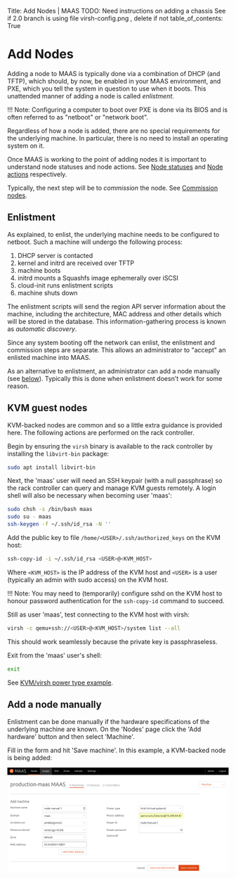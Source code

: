 Title: Add Nodes | MAAS
TODO: Need instructions on adding a chassis
      See if 2.0 branch is using file virsh-config.png , delete if not
table_of_contents: True


# Add Nodes

Adding a node to MAAS is typically done via a combination of DHCP (and TFTP),
which should, by now, be enabled in your MAAS environment, and PXE, which you
tell the system in question to use when it boots. This unattended manner of
adding a node is called *enlistment*.

!!! Note: Configuring a computer to boot over PXE is done via its BIOS and is
often referred to as "netboot" or "network boot".

Regardless of how a node is added, there are no special requirements for the
underlying machine. In particular, there is no need to install an operating
system on it.

Once MAAS is working to the point of adding nodes it is important to
understand node statuses and node actions. See
[Node statuses][concepts-statuses] and [Node actions][concepts-actions]
respectively.

Typically, the next step will be to *commission* the node. See
[Commission nodes][commission-nodes].


## Enlistment

As explained, to enlist, the underlying machine needs to be configured to
netboot. Such a machine will undergo the following process:

1. DHCP server is contacted
1. kernel and initrd are received over TFTP
1. machine boots
1. initrd mounts a Squashfs image ephemerally over iSCSI
1. cloud-init runs enlistment scripts
1. machine shuts down

The enlistment scripts will send the region API server information about the
machine, including the architecture, MAC address and other details which will
be stored in the database. This information-gathering process is known as
*automatic discovery*.

Since any system booting off the network can enlist, the enlistment and
commission steps are separate. This allows an administrator to "accept" an
enlisted machine into MAAS.

As an alternative to enlistment, an administrator can add a node manually (see
[below][anchor-add-a-node-manually]). Typically this is done when enlistment
doesn't work for some reason.


## KVM guest nodes

KVM-backed nodes are common and so a little extra guidance is provided here.
The following actions are performed on the rack controller.

Begin by ensuring the `virsh` binary is available to the rack controller by
installing the `libvirt-bin` package:

```bash
sudo apt install libvirt-bin
```

Next, the 'maas' user will need an SSH keypair (with a null passphrase) so the
rack controller can query and manage KVM guests remotely. A login shell will
also be necessary when becoming user 'maas':

```bash
sudo chsh -s /bin/bash maas
sudo su - maas
ssh-keygen -f ~/.ssh/id_rsa -N ''
```

Add the public key to file `/home/<USER>/.ssh/authorized_keys` on the KVM host:

```bash
ssh-copy-id -i ~/.ssh/id_rsa <USER>@<KVM_HOST>
```

Where `<KVM_HOST>` is the IP address of the KVM host and `<USER>` is a user
(typically an admin with sudo access) on the KVM host.

!!! Note: You may need to (temporarily) configure sshd on the KVM host to
honour password authentication for the `ssh-copy-id` command to succeed.

Still as user 'maas', test connecting to the KVM host with virsh:

```bash
virsh -c qemu+ssh://<USER>@<KVM_HOST>/system list --all
```

This should work seamlessly because the private key is passphraseless.

Exit from the 'maas' user's shell:

```bash
exit
```

See [KVM/virsh power type example][power-types-example-virsh].


## Add a node manually

Enlistment can be done manually if the hardware specifications of the
underlying machine are known. On the 'Nodes' page click the 'Add hardware'
button and then select 'Machine'.

Fill in the form and hit 'Save machine'. In this example, a KVM-backed node is
being added:

![image][img__2.1_add-node-manually]


<!-- LINKS -->

[concepts-statuses]: intro-concepts.md#node-statuses
[concepts-actions]: intro-concepts.md#node-actions
[commission-nodes]: installconfig-commission-nodes.md
[anchor-add-a-node-manually]: #add-a-node-manually
[power-types-example-virsh]: installconfig-power-types.md#example:-virsh-(kvm)-power-type
[img__2.1_add-node-manually]: ../media/installconfig-nodes-add-nodes__2.1_add-node-manually.png

